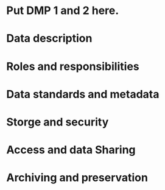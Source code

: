 # Put DMP 1 and 2 here.
# Data description
# Roles and responsibilities
# Data standards and metadata
# Storge and security
# Access and data Sharing
# Archiving and preservation
